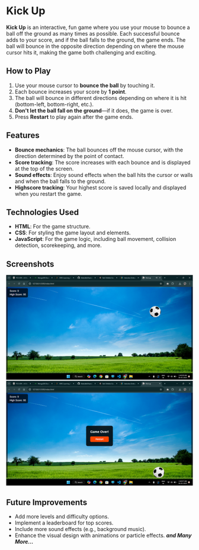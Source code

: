 # Kick Up

**Kick Up** is an interactive, fun game where you use your mouse to bounce a ball off the ground as many times as possible. Each successful bounce adds to your score, and if the ball falls to the ground, the game ends. The ball will bounce in the opposite direction depending on where the mouse cursor hits it, making the game both challenging and exciting.

## How to Play

1. Use your mouse cursor to **bounce the ball** by touching it.
2. Each bounce increases your score by **1 point**.
3. The ball will bounce in different directions depending on where it is hit (bottom-left, bottom-right, etc.).
4. **Don't let the ball fall on the ground**—if it does, the game is over.
5. Press **Restart** to play again after the game ends.

## Features

- **Bounce mechanics**: The ball bounces off the mouse cursor, with the direction determined by the point of contact.
- **Score tracking**: The score increases with each bounce and is displayed at the top of the screen.
- **Sound effects**: Enjoy sound effects when the ball hits the cursor or walls and when the ball falls to the ground.
- **Highscore tracking**: Your highest score is saved locally and displayed when you restart the game.

## Technologies Used

- **HTML**: For the game structure.
- **CSS**: For styling the game layout and elements.
- **JavaScript**: For the game logic, including ball movement, collision detection, scorekeeping, and more.

## Screenshots

![Screenshot 1](screenshots/1.png)
![Screenshot 1](screenshots/2.png)

## Future Improvements

- Add more levels and difficulty options.
- Implement a leaderboard for top scores.
- Include more sound effects (e.g., background music).
- Enhance the visual design with animations or particle effects.
***and Many More...***